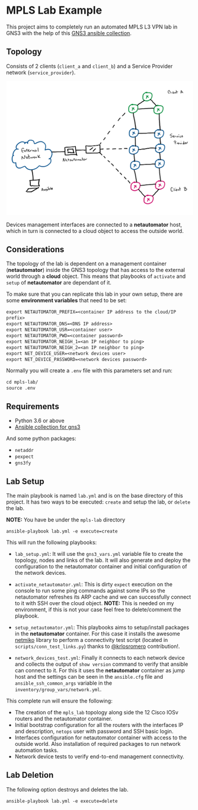 # MPLS Lab Example

This project aims to completely run an automated MPLS L3 VPN lab in GNS3 with the help of this [GNS3 ansible collection](https://galaxy.ansible.com/davidban77/gns3).

## Topology

Consists of 2 clients (`client_a` and `client_b`) and a Service Provider network (`service_provider`).

![topology](topology.png)

Devices management interfaces are connected to a **netautomator** host, which in turn is connected to a cloud object to access the outside world.

## Considerations

The topology of the lab is dependent on a management container (**netautomator**) inside the GNS3 topology that has access to the external world through a **cloud** object. This means that playbooks of `activate` and `setup` of **netautomator** are dependant of it.

To make sure that you can replicate this lab in your own setup, there are some **environment variables** that need to be set:

```shell
export NETAUTOMATOR_PREFIX=<container IP address to the cloud/IP prefix>
export NETAUTOMATOR_DNS=<DNS IP address>
export NETAUTOMATOR_USR=<container user>
export NETAUTOMATOR_PWD=<container password>
export NETAUTOMATOR_NEIGH_1=<an IP neighbor to ping>
export NETAUTOMATOR_NEIGH_2=<an IP neighbor to ping>
export NET_DEVICE_USER=<network devices user>
export NET_DEVICE_PASSWORD=<network devices password>
```

Normally you will create a `.env` file with this parameters set and run:

```shell
cd mpls-lab/
source .env
```

## Requirements

- Python 3.6 or above
- [Ansible collection for gns3](https://galaxy.ansible.com/davidban77/gns3)

And some python packages:

- `netaddr`
- `pexpect`
- `gns3fy`

## Lab Setup

The main playbook is named `lab.yml` and is on the base directory of this project. It has two ways to be executed: `create` and setup the lab, or `delete` the lab.

**NOTE:** You have be under the `mpls-lab` directory

```shell
ansible-playbook lab.yml -e execute=create
```

This will run the following playbooks:

- `lab_setup.yml`: It will use the `gns3_vars.yml` variable file to create the topology, nodes and links of the lab. It will also generate and deploy the configuration to the netautomator container and initial configuration of the network devices.

- `activate_netautomator.yml`: This is dirty `expect` execution on the console to run some ping commands against some IPs so the netautomator refreshes its ARP cache and we can successfully connect to it with SSH over the cloud object. **NOTE:** This is needed on my environment, if this is not your case feel free to delete/comment the playbook.

- `setup_netautomator.yml`: This playbooks aims to setup/install packages in the **netautomator** container. For this case it installs the awesome [netmiko](https://github.com/ktbyers/netmiko) library to perform a connectivity test script (located in `scripts/conn_test_links.py`) thanks to [@krlosromero](https://twitter.com/krlosromero) contribution!.

- `network_devices_test.yml`: Finally it connects to each network device and collects the output of `show version` command to verify that ansible can connect to it. For this it uses the **netautomator** container as jump host and the settings can be seen in the `ansible.cfg` file and `ansible_ssh_common_args` variable in the `inventory/group_vars/network.yml`.

This complete run will ensure the following:

- The creation of the `mpls_lab` topology along side the 12 Cisco IOSv routers and the netautomator container.
- Initial bootstrap configuration for all the routers with the interfaces IP and description, `netops` user with password and SSH basic login.
- Interfaces configuration for netautomator container with access to the outside world. Also installation of required packages to run network automation tasks.
- Network device tests to verify end-to-end management connectivity.

## Lab Deletion

The following option destroys and deletes the lab.

```shell
ansible-playbook lab.yml -e execute=delete
```
